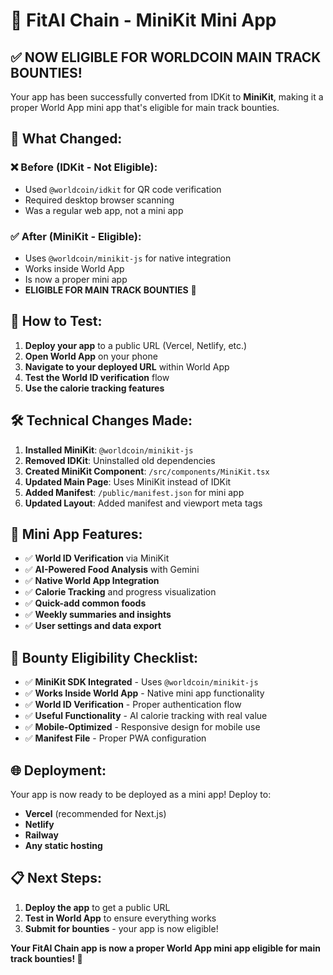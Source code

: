 # 📱 FitAI Chain - MiniKit Mini App

## ✅ **NOW ELIGIBLE FOR WORLDCOIN MAIN TRACK BOUNTIES!**

Your app has been successfully converted from IDKit to **MiniKit**, making it a proper World App mini app that's eligible for main track bounties.

## 🔄 **What Changed:**

### ❌ **Before (IDKit - Not Eligible):**
- Used `@worldcoin/idkit` for QR code verification
- Required desktop browser scanning
- Was a regular web app, not a mini app

### ✅ **After (MiniKit - Eligible):**
- Uses `@worldcoin/minikit-js` for native integration
- Works inside World App
- Is now a proper mini app
- **ELIGIBLE FOR MAIN TRACK BOUNTIES** 🎉

## 🚀 **How to Test:**

1. **Deploy your app** to a public URL (Vercel, Netlify, etc.)
2. **Open World App** on your phone
3. **Navigate to your deployed URL** within World App
4. **Test the World ID verification** flow
5. **Use the calorie tracking features**

## 🛠️ **Technical Changes Made:**

1. **Installed MiniKit**: `@worldcoin/minikit-js`
2. **Removed IDKit**: Uninstalled old dependencies
3. **Created MiniKit Component**: `/src/components/MiniKit.tsx`
4. **Updated Main Page**: Uses MiniKit instead of IDKit
5. **Added Manifest**: `/public/manifest.json` for mini app
6. **Updated Layout**: Added manifest and viewport meta tags

## 📱 **Mini App Features:**

- ✅ **World ID Verification** via MiniKit
- ✅ **AI-Powered Food Analysis** with Gemini
- ✅ **Native World App Integration**
- ✅ **Calorie Tracking** and progress visualization
- ✅ **Quick-add common foods**
- ✅ **Weekly summaries and insights**
- ✅ **User settings and data export**

## 🎯 **Bounty Eligibility Checklist:**

- ✅ **MiniKit SDK Integrated** - Uses `@worldcoin/minikit-js`
- ✅ **Works Inside World App** - Native mini app functionality
- ✅ **World ID Verification** - Proper authentication flow
- ✅ **Useful Functionality** - AI calorie tracking with real value
- ✅ **Mobile-Optimized** - Responsive design for mobile use
- ✅ **Manifest File** - Proper PWA configuration

## 🌐 **Deployment:**

Your app is now ready to be deployed as a mini app! Deploy to:
- **Vercel** (recommended for Next.js)
- **Netlify** 
- **Railway**
- **Any static hosting**

## 📋 **Next Steps:**

1. **Deploy the app** to get a public URL
2. **Test in World App** to ensure everything works
3. **Submit for bounties** - your app is now eligible!

**Your FitAI Chain app is now a proper World App mini app eligible for main track bounties! 🎉**
